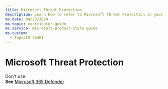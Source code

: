 ```yaml
---
title: Microsoft Threat Protection
description: Learn how to refer to Microsoft Threat Protection in your content.
ms.date: 04/23/2024
ms.topic: contributor-guide
ms.service: microsoft-product-style-guide
ms.custom:
  - TopicID 56401
---
```



# Microsoft Threat Protection

Don't use.  
**See** [Microsoft 365 Defender](~/a_z_names_terms/m/microsoft-365/microsoft-365-defender.md)